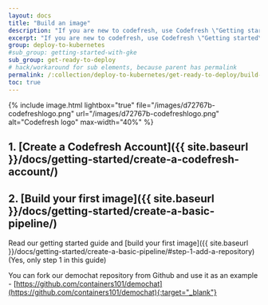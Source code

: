 ```yaml
---
layout: docs
title: "Build an image"
description: "If you are new to codefresh, use Codefresh \"Getting started\" guides to create an account and build an image."
excerpt: "If you are new to codefresh, use Codefresh \"Getting started\" guides to create an account and build an image."
group: deploy-to-kubernetes
#sub_group: getting-started-with-gke
sub_group: get-ready-to-deploy
# hack/workaround for sub elements, because parent has permalink
permalink: /:collection/deploy-to-kubernetes/get-ready-to-deploy/build-an-image/
toc: true
---
```


{% include image.html 
lightbox="true" 
file="/images/d72767b-codefreshlogo.png" 
url="/images/d72767b-codefreshlogo.png" 
alt="Codefresh logo" 
max-width="40%" 
%}

## 1. [Create a Codefresh Account]({{ site.baseurl }}/docs/getting-started/create-a-codefresh-account/) 

## 2. [Build your first image]({{ site.baseurl }}/docs/getting-started/create-a-basic-pipeline/) 
Read our getting started guide and [build your first image]({{ site.baseurl }}/docs/getting-started/create-a-basic-pipeline/#step-1-add-a-repository) (Yes, only step 1 in this guide)

You can fork our demochat repository from Github and use it as an example  - [https://github.com/containers101/demochat](https://github.com/containers101/demochat){:target="_blank"} 
